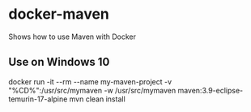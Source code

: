 # docker-maven
Shows how to use Maven with Docker
## Use on Windows 10
docker run -it --rm --name my-maven-project -v "%CD%":/usr/src/mymaven -w /usr/src/mymaven  maven:3.9-eclipse-temurin-17-alpine mvn clean install
